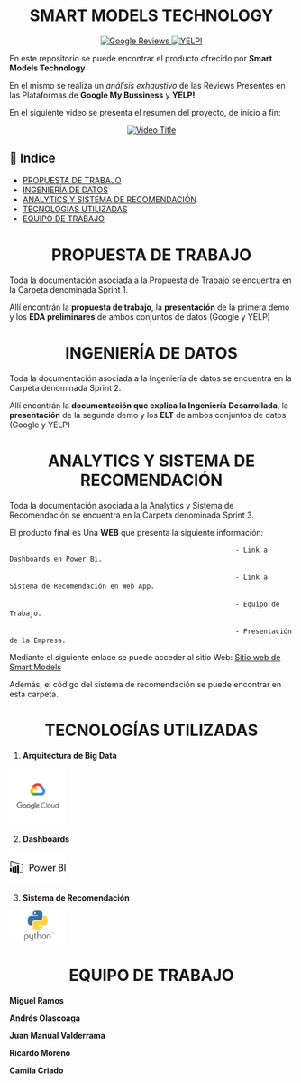 
<h1 align="center"> SMART MODELS TECHNOLOGY </h1>

<p align="center">
  <a href="https://www.google.com">
    <img src="https://assets-global.website-files.com/602cf6148109ccfeb1d80c49/60d4509851d12743d030a9eb_5c11336dd43b9272273fb4ce_Google-Reviews.jpeg" width="200" alt="Google Reviews"/>
  </a>
  <a href="https://www.yelp.com">
    <img src="https://andesandassociates.com/wp-content/uploads/2019/04/Yelp.png" width="200" alt="YELP!"/>
  </a>
</p>

En este repositorio se puede encontrar el producto ofrecido por **Smart Models Technology**

En el mismo se realiza un *análisis exhaustivo* de las Reviews Presentes en las Plataformas de **Google My Bussiness** y **YELP!**


En el siguiente video se presenta el resumen del proyecto, de inicio a fin: 

<p align="center">
  <a href="https://www.youtube.com/watch?v=aUg0z6dV55Q">
    <img src="https://img.youtube.com/vi/aUg0z6dV55Q/0.jpg" alt="Video Title" width="640" height="360" />
  </a>
</p>

## 🚩 Indice 


- [PROPUESTA DE TRABAJO](#propuesta-de-trabajo)
- [INGENIERÍA DE DATOS](#ingenieria-de-datos)
- [ANALYTICS Y SISTEMA DE RECOMENDACIÓN](#analytics-y-sistema-de-recomendacion)
- [TECNOLOGÍAS UTILIZADAS](#tecnologias-utilizadas)
- [EQUIPO DE TRABAJO](#equipo-de-trabajo)


<h1 align="center" id="propuesta-de-trabajo">PROPUESTA DE TRABAJO</h1>

Toda la documentación asociada a la Propuesta de Trabajo se encuentra en la Carpeta denominada Sprint 1. 

Allí encontrán la **propuesta de trabajo**, la **presentación** de la primera demo y los **EDA preliminares** de ambos conjuntos de datos (Google y YELP)


<h1 align="center" id="ingenieria-de-datos">INGENIERÍA DE DATOS</h1>


Toda la documentación asociada a la Ingeniería de datos se encuentra en la Carpeta denominada Sprint 2.  

Allí encontrán la **documentación que explica la Ingeniería Desarrollada**, la **presentación** de la segunda demo y los **ELT** de ambos conjuntos de datos (Google y YELP)



<h1 align="center" id="analytics-y-sistema-de-recomendacion">ANALYTICS Y SISTEMA DE RECOMENDACIÓN</h1>

Toda la documentación asociada a la Analytics y Sistema de Recomendación se encuentra en la Carpeta denominada Sprint 3.  

El producto final es Una **WEB** que presenta la siguiente información: 

                                                            - Link a Dashboards en Power Bi. 
                                                            
                                                            - Link a Sistema de Recomendación en Web App. 
                                                            
                                                            - Equipo de Trabajo. 
                                                            
                                                            - Presentación de la Empresa. 


Mediante el siguiente enlace se puede acceder al sitio Web: [Sitio web de Smart Models](https://masclientes.website/smart-models/)

Además, el código del sistema de recomendación se puede encontrar en esta carpeta.  

<h1 align="center" id="tecnologias-utilizadas">TECNOLOGÍAS UTILIZADAS</h1>

1. **Arquitectura de Big Data**
<img src="https://github.com/camicriado/Henry_PF_G8/raw/main/Sprint%202%20Ingenieria%20de%20Datos/google-cloud-logo-0.%20GCP.png" alt="Descripción de la imagen" width="100" />

2. **Dashboards**
   
<img src="https://github.com/camicriado/Henry_PF_G8/blob/main/Sprint%202%20Ingenieria%20de%20Datos/Power-BI-Simbolo-scaled.jpg" alt="Texto alternativo" width="100">

3. **Sistema de Recomendación**

<img src="https://github.com/camicriado/Henry_PF_G8/blob/main/Sprint%202%20Ingenieria%20de%20Datos/Python-Symbol_0.png" alt="Texto alternativo" width="100">


<h1 align="center" id="equipo-de-trabajo">EQUIPO DE TRABAJO</h1>

**Miguel Ramos**


**Andrés Olascoaga**


**Juan Manual Valderrama**


**Ricardo Moreno**


**Camila Criado**

                                                  

